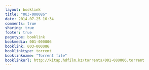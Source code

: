 ```yaml
---
layout: booklink
title: "003-000086"
date: 2014-07-25 16:34
comments: true
sharing: true
footer: true
pagetype: booklink 
bookmedia: 001-000006
booklink: 003-000086
booklinktype: torrent
booklinkname: "Torrent file"
booklinkurl: http://kitap.hdfilm.kz/torrents/001-000006.torrent
---
```

